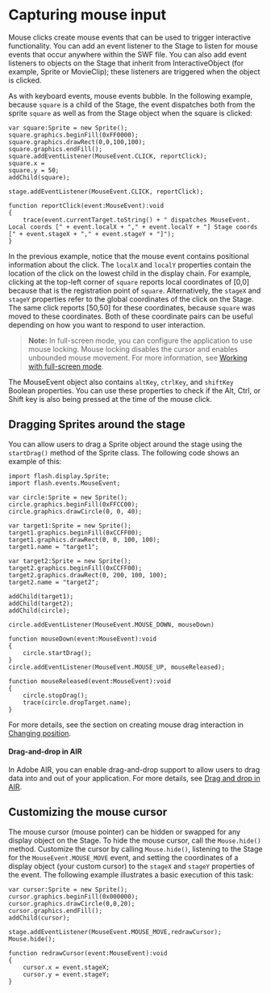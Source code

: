 # Capturing mouse input

Mouse clicks create mouse events that can be used to trigger interactive
functionality. You can add an event listener to the Stage to listen for mouse
events that occur anywhere within the SWF file. You can also add event listeners
to objects on the Stage that inherit from InteractiveObject (for example, Sprite
or MovieClip); these listeners are triggered when the object is clicked.

As with keyboard events, mouse events bubble. In the following example, because
`square` is a child of the Stage, the event dispatches both from the sprite
`square` as well as from the Stage object when the square is clicked:

    var square:Sprite = new Sprite();
    square.graphics.beginFill(0xFF0000);
    square.graphics.drawRect(0,0,100,100);
    square.graphics.endFill();
    square.addEventListener(MouseEvent.CLICK, reportClick);
    square.x =
    square.y = 50;
    addChild(square);

    stage.addEventListener(MouseEvent.CLICK, reportClick);

    function reportClick(event:MouseEvent):void
    {
    	trace(event.currentTarget.toString() + " dispatches MouseEvent. Local coords [" + event.localX + "," + event.localY + "] Stage coords [" + event.stageX + "," + event.stageY + "]");
    }

In the previous example, notice that the mouse event contains positional
information about the click. The `localX` and `localY` properties contain the
location of the click on the lowest child in the display chain. For example,
clicking at the top-left corner of `square` reports local coordinates of \[0,0\]
because that is the registration point of `square`. Alternatively, the `stageX`
and `stageY` properties refer to the global coordinates of the click on the
Stage. The same click reports \[50,50\] for these coordinates, because `square`
was moved to these coordinates. Both of these coordinate pairs can be useful
depending on how you want to respond to user interaction.

> **Note:** In full-screen mode, you can configure the application to use mouse
> locking. Mouse locking disables the cursor and enables unbounded mouse
> movement. For more information, see
> [Working with full-screen mode](../../display/display-programming/setting-stage-properties.md#working-with-full-screen-mode).

The MouseEvent object also contains `altKey`, `ctrlKey`, and `shiftKey` Boolean
properties. You can use these properties to check if the Alt, Ctrl, or Shift key
is also being pressed at the time of the mouse click.

## Dragging Sprites around the stage

You can allow users to drag a Sprite object around the stage using the
`startDrag()` method of the Sprite class. The following code shows an example of
this:

    import flash.display.Sprite;
    import flash.events.MouseEvent;

    var circle:Sprite = new Sprite();
    circle.graphics.beginFill(0xFFCC00);
    circle.graphics.drawCircle(0, 0, 40);

    var target1:Sprite = new Sprite();
    target1.graphics.beginFill(0xCCFF00);
    target1.graphics.drawRect(0, 0, 100, 100);
    target1.name = "target1";

    var target2:Sprite = new Sprite();
    target2.graphics.beginFill(0xCCFF00);
    target2.graphics.drawRect(0, 200, 100, 100);
    target2.name = "target2";

    addChild(target1);
    addChild(target2);
    addChild(circle);

    circle.addEventListener(MouseEvent.MOUSE_DOWN, mouseDown)

    function mouseDown(event:MouseEvent):void
    {
    	circle.startDrag();
    }
    circle.addEventListener(MouseEvent.MOUSE_UP, mouseReleased);

    function mouseReleased(event:MouseEvent):void
    {
    	circle.stopDrag();
    	trace(circle.dropTarget.name);
    }

For more details, see the section on creating mouse drag interaction in
[Changing position](../../display/display-programming/changing-position.md).

#### Drag-and-drop in AIR

In Adobe AIR, you can enable drag-and-drop support to allow users to drag data
into and out of your application. For more details, see
[Drag and drop in AIR](../drag-and-drop-in-air/index.md).

## Customizing the mouse cursor

The mouse cursor (mouse pointer) can be hidden or swapped for any display object
on the Stage. To hide the mouse cursor, call the `Mouse.hide()` method.
Customize the cursor by calling `Mouse.hide()`, listening to the Stage for the
`MouseEvent.MOUSE_MOVE` event, and setting the coordinates of a display object
(your custom cursor) to the `stageX` and `stageY` properties of the event. The
following example illustrates a basic execution of this task:

    var cursor:Sprite = new Sprite();
    cursor.graphics.beginFill(0x000000);
    cursor.graphics.drawCircle(0,0,20);
    cursor.graphics.endFill();
    addChild(cursor);

    stage.addEventListener(MouseEvent.MOUSE_MOVE,redrawCursor);
    Mouse.hide();

    function redrawCursor(event:MouseEvent):void
    {
    	cursor.x = event.stageX;
    	cursor.y = event.stageY;
    }

